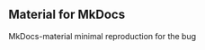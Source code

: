 ## Material for MkDocs
MkDocs-material minimal reproduction for the bug


<!-- Security scan triggered at 2025-09-02 14:24:19 -->

<!-- Security scan triggered at 2025-09-02 15:26:22 -->

<!-- Security scan triggered at 2025-09-02 15:26:36 -->

<!-- Security scan triggered at 2025-09-02 15:27:15 -->

<!-- Security scan triggered at 2025-09-02 15:27:42 -->